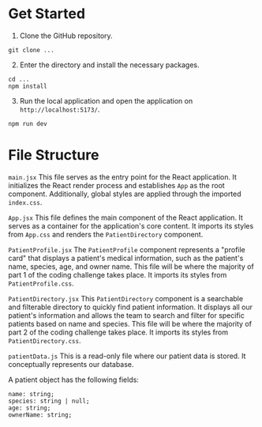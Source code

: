 # Get Started
1. Clone the GitHub repository.
```
git clone ...
```
2. Enter the directory and install the necessary packages.
```
cd ...
npm install
```
3. Run the local application and open the application on `http://localhost:5173/`.
```
npm run dev
```

# File Structure
`main.jsx`
This file serves as the entry point for the React application. It initializes the React render process and establishes `App` as the root component. Additionally, global styles are applied through the imported `index.css`.

`App.jsx`
This file defines the main component of the React application. It serves as a container for the application's core content. It imports its styles from `App.css` and renders the `PatientDirectory` component.

`PatientProfile.jsx`
The `PatientProfile` component represents a "profile card" that displays a patient's medical information, such as the patient's name, species, age, and owner name. This file will be where the majority of part 1 of the coding challenge takes place. It imports its styles from `PatientProfile.css`.

`PatientDirectory.jsx`
This `PatientDirectory` component is a searchable and filterable directory to quickly find patient information. It displays all our patient's information and allows the team to search and filter for specific patients based on name and species. This file will be where the majority of part 2 of the coding challenge takes place. It imports its styles from `PatientDirectory.css`.

`patientData.js`
This is a read-only file where our patient data is stored. It conceptually represents our database.

A patient object has the following fields:
```
name: string;
species: string | null;
age: string;
ownerName: string;
```